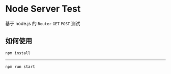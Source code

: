# Node Server Test

基于 node.js 的 `Router` `GET` `POST` 测试

## 如何使用

```
npm install
```
---
```
npm run start
```